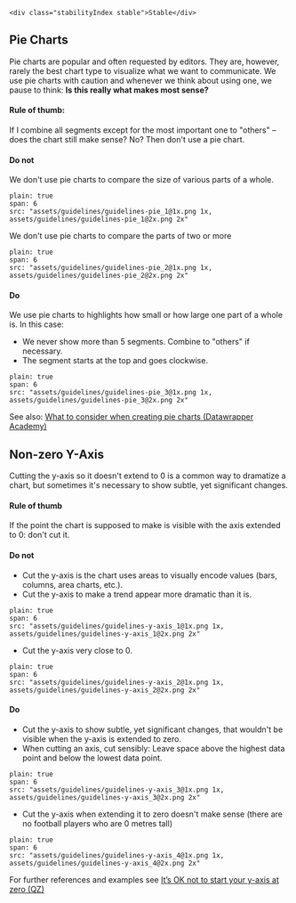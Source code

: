 ```html|span-1,no-source,plain
<div class="stabilityIndex stable">Stable</div>
```

## Pie Charts
Pie charts are popular and often requested by editors. They are, however, rarely the best chart type to visualize what we want to communicate. We use pie charts with caution and whenever we think about using one, we pause to think: **Is this really what makes most sense?**

#### Rule of thumb:
If I combine all segments except for the most important one to "others" – does the chart still make sense?
No? Then don't use a pie chart.

#### Do not

We don't use pie charts to compare the size of various parts of a whole.

```image
plain: true
span: 6
src: "assets/guidelines/guidelines-pie_1@1x.png 1x, assets/guidelines/guidelines-pie_1@2x.png 2x"
```

We don't use pie charts to compare the parts of two or more

```image
plain: true
span: 6
src: "assets/guidelines/guidelines-pie_2@1x.png 1x, assets/guidelines/guidelines-pie_2@2x.png 2x"
```

#### Do

We use pie charts to highlights how small or how large one part of a whole is.
In this case:
- We never show more than 5 segments. Combine to "others" if necessary.
- The segment starts at the top and goes clockwise.

```image
plain: true
span: 6
src: "assets/guidelines/guidelines-pie_3@1x.png 1x, assets/guidelines/guidelines-pie_3@2x.png 2x"
```

See also: [What to consider when creating pie charts (Datawrapper Academy)](https://academy.datawrapper.de/article/127-what-to-consider-when-creating-a-pie-chart)

## Non-zero Y-Axis

Cutting the y-axis so it doesn't extend to 0 is a common way to dramatize a chart, but sometimes it's necessary to show subtle, yet significant changes.

#### Rule of thumb

If the point the chart is supposed to make is visible with the axis extended to 0: don't cut it.

#### Do not

- Cut the y-axis is the chart uses areas to visually encode values (bars, columns, area charts, etc.).
- Cut the y-axis to make a trend appear more dramatic than it is.

```image
plain: true
span: 6
src: "assets/guidelines/guidelines-y-axis_1@1x.png 1x, assets/guidelines/guidelines-y-axis_1@2x.png 2x"
```

- Cut the y-axis very close to 0.

```image
plain: true
span: 6
src: "assets/guidelines/guidelines-y-axis_2@1x.png 1x, assets/guidelines/guidelines-y-axis_2@2x.png 2x"
```

#### Do

- Cut the y-axis to show subtle, yet significant changes, that wouldn't be visible when the y-axis is extended to zero.
- When cutting an axis, cut sensibly: Leave space above the highest data point and below the lowest data point.

```image
plain: true
span: 6
src: "assets/guidelines/guidelines-y-axis_3@1x.png 1x, assets/guidelines/guidelines-y-axis_3@2x.png 2x"
```

- Cut the y-axis when extending it to zero doesn't make sense (there are no football players who are 0 metres tall)

```image
plain: true
span: 6
src: "assets/guidelines/guidelines-y-axis_4@1x.png 1x, assets/guidelines/guidelines-y-axis_4@2x.png 2x"
```

For further references and examples see [It’s OK not to start your y-axis at zero (QZ)](https://qz.com/418083/its-ok-not-to-start-your-y-axis-at-zero/)
